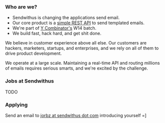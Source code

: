 ### Who are we?

- Sendwithus is changing the applications send email. 
- Our core product is a [simple REST API](https://www.sendwithus.com/developers) to send templated emails. 
- We're part of [Y Combinator's](http://www.ycombinator.com) W14 batch.
- We build fast, hack hard, and get shit done.

We believe in customer experience above all else. Our customers are hackers, marketers, startups, and enterprises, and we rely on all of them to drive product development.

We operate at a large scale. Maintaining a real-time API and routing millions of emails requires serious smarts, and we're excited by the challenge.

### Jobs at Sendwithus

TODO

### Applying

Send an email to [jorbz at sendwithus dot com](mailto:jorbz@sendwithus.com) introducing yourself =]
